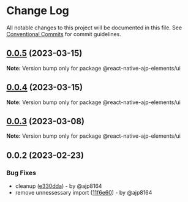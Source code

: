 # Change Log

All notable changes to this project will be documented in this file.
See [Conventional Commits](https://conventionalcommits.org) for commit guidelines.

## [0.0.5](https://github.com/ajp8164/react-native-ajp-elements/compare/@react-native-ajp-elements/ui@0.0.4...@react-native-ajp-elements/ui@0.0.5) (2023-03-15)

**Note:** Version bump only for package @react-native-ajp-elements/ui

## [0.0.4](https://github.com/ajp8164/react-native-ajp-elements/compare/@react-native-ajp-elements/ui@0.0.3...@react-native-ajp-elements/ui@0.0.4) (2023-03-15)

**Note:** Version bump only for package @react-native-ajp-elements/ui

## [0.0.3](https://github.com/ajp8164/react-native-ajp-elements/compare/@react-native-ajp-elements/ui@0.0.2...@react-native-ajp-elements/ui@0.0.3) (2023-03-08)

**Note:** Version bump only for package @react-native-ajp-elements/ui

## 0.0.2 (2023-02-23)

### Bug Fixes

* cleanup ([e330dda](https://github.com/ajp8164/react-native-ajp-elements/commit/e330ddad7fb446b3c145b55dd3f98fc68397c8e4)) - by @ajp8164
* remove unnessessary import ([11f6e60](https://github.com/ajp8164/react-native-ajp-elements/commit/11f6e604889dbb4d325b64e2989012f0d8796e82)) - by @ajp8164
